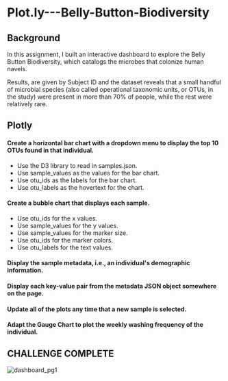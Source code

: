 # Plot.ly---Belly-Button-Biodiversity
## Background

In this assignment, I built an interactive dashboard to explore the Belly Button Biodiversity, which catalogs the microbes that colonize human navels.

Results, are given by Subject ID and the dataset reveals that a small handful of microbial species (also called operational taxonomic units, or OTUs, in the study) were present in more than 70% of people, while the rest were relatively rare.

## Plotly
#### Create a horizontal bar chart with a dropdown menu to display the top 10 OTUs found in that individual.
* Use the D3 library to read in samples.json.
* Use sample_values as the values for the bar chart.
* Use otu_ids as the labels for the bar chart.
* Use otu_labels as the hovertext for the chart.

#### Create a bubble chart that displays each sample.
* Use otu_ids for the x values.
* Use sample_values for the y values.
* Use sample_values for the marker size.
* Use otu_ids for the marker colors.
* Use otu_labels for the text values.

#### Display the sample metadata, i.e., an individual's demographic information.
#### Display each key-value pair from the metadata JSON object somewhere on the page.
#### Update all of the plots any time that a new sample is selected.
#### Adapt the Gauge Chart to plot the weekly washing frequency of the individual.

## CHALLENGE COMPLETE

![dashboard_pg1](https://user-images.githubusercontent.com/85952426/161808525-a9538a3e-d5cd-49e6-a144-227e55465dd2.png)
